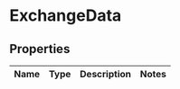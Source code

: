 
# ExchangeData

## Properties
Name | Type | Description | Notes
------------ | ------------- | ------------- | -------------



